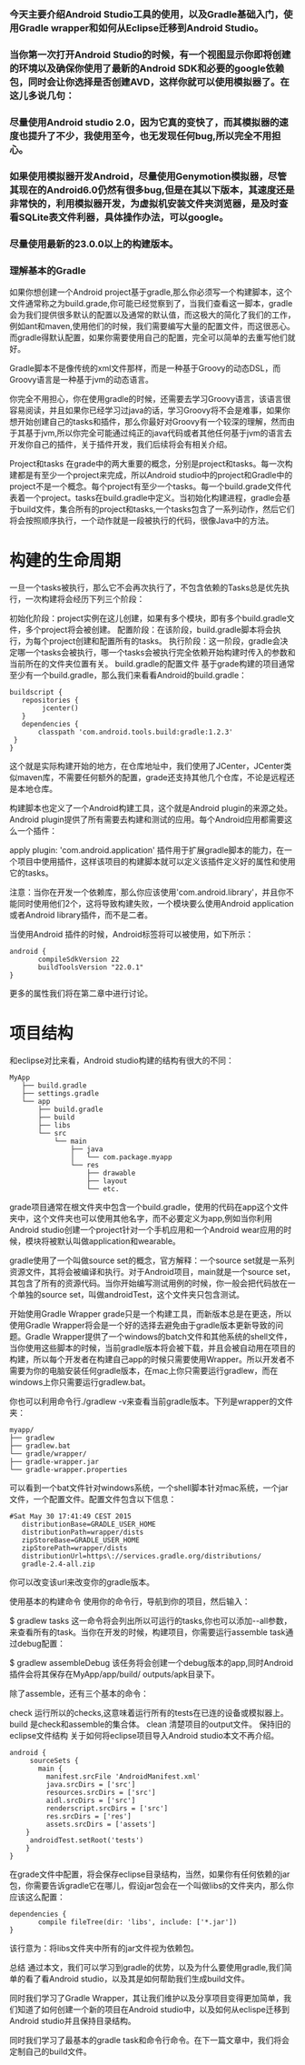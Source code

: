 ### 今天主要介绍Android Studio工具的使用，以及Gradle基础入门，使用Gradle wrapper和如何从Eclipse迁移到Android Studio。

### 当你第一次打开Android Studio的时候，有一个视图显示你即将创建的环境以及确保你使用了最新的Android SDK和必要的google依赖包，同时会让你选择是否创建AVD，这样你就可以使用模拟器了。在这儿多说几句：

### 尽量使用Android studio 2.0，因为它真的变快了，而其模拟器的速度也提升了不少，我使用至今，也无发现任何bug,所以完全不用担心。
### 如果使用模拟器开发Android，尽量使用Genymotion模拟器，尽管其现在的Android6.0仍然有很多bug,但是在其以下版本，其速度还是非常快的，利用模拟器开发，为虚拟机安装文件夹浏览器，是及时查看SQLite表文件利器，具体操作办法，可以google。
### 尽量使用最新的23.0.0以上的构建版本。
### 理解基本的Gradle
如果你想创建一个Android project基于gradle,那么你必须写一个构建脚本，这个文件通常称之为build.grade,你可能已经觉察到了，当我们查看这一脚本，gradle会为我们提供很多默认的配置以及通常的默认值，而这极大的简化了我们的工作，例如ant和maven,使用他们的时候，我们需要编写大量的配置文件，而这很恶心。而gradle得默认配置，如果你需要使用自己的配置，完全可以简单的去重写他们就好。

Gradle脚本不是像传统的xml文件那样，而是一种基于Groovy的动态DSL，而Groovy语言是一种基于jvm的动态语言。

你完全不用担心，你在使用gradle的时候，还需要去学习Groovy语言，该语言很容易阅读，并且如果你已经学习过java的话，学习Groovy将不会是难事，如果你想开始创建自己的tasks和插件，那么你最好对Groovy有一个较深的理解，然而由于其基于jvm,所以你完全可能通过纯正的java代码或者其他任何基于jvm的语言去开发你自己的插件，关于插件开发，我们后续将会有相关介绍。

Project和tasks
在grade中的两大重要的概念，分别是project和tasks。每一次构建都是有至少一个project来完成，所以Android studio中的project和Gradle中的project不是一个概念。每个project有至少一个tasks。每一个build.grade文件代表着一个project。tasks在build.gradle中定义。当初始化构建进程，gradle会基于build文件，集合所有的project和tasks,一个tasks包含了一系列动作，然后它们将会按照顺序执行，一个动作就是一段被执行的代码，很像Java中的方法。

# 构建的生命周期
一旦一个tasks被执行，那么它不会再次执行了，不包含依赖的Tasks总是优先执行，一次构建将会经历下列三个阶段：

初始化阶段：project实例在这儿创建，如果有多个模块，即有多个build.gradle文件，多个project将会被创建。
配置阶段：在该阶段，build.gradle脚本将会执行，为每个project创建和配置所有的tasks。
执行阶段：这一阶段，gradle会决定哪一个tasks会被执行，哪一个tasks会被执行完全依赖开始构建时传入的参数和当前所在的文件夹位置有关。
build.gradle的配置文件
基于grade构建的项目通常至少有一个build.gradle，那么我们来看看Android的build.gradle：

```
buildscript {
   repositories {
        jcenter()
   }
   dependencies {
       classpath 'com.android.tools.build:gradle:1.2.3'
 } 
}

```

这个就是实际构建开始的地方，在仓库地址中，我们使用了JCenter，JCenter类似maven库，不需要任何额外的配置，grade还支持其他几个仓库，不论是远程还是本地仓库。

构建脚本也定义了一个Android构建工具，这个就是Android plugin的来源之处。Android plugin提供了所有需要去构建和测试的应用。每个Android应用都需要这么一个插件：

apply plugin: 'com.android.application'
插件用于扩展gradle脚本的能力，在一个项目中使用插件，这样该项目的构建脚本就可以定义该插件定义好的属性和使用它的tasks。

注意：当你在开发一个依赖库，那么你应该使用'com.android.library'，并且你不能同时使用他们2个，这将导致构建失败，一个模块要么使用Android application或者Android library插件，而不是二者。

当使用Android 插件的时候，Android标签将可以被使用，如下所示：

```
android {
       compileSdkVersion 22
       buildToolsVersion "22.0.1"
}

```

更多的属性我们将在第二章中进行讨论。

# 项目结构
和eclipse对比来看，Android studio构建的结构有很大的不同：

```
MyApp
   ├── build.gradle
   ├── settings.gradle
   └── app
       ├── build.gradle
       ├── build
       ├── libs
       └── src
           └── main
               ├── java
               │   └── com.package.myapp
               └── res
                   ├── drawable
                   ├── layout
                   └── etc. 
```

grade项目通常在根文件夹中包含一个build.gradle，使用的代码在app这个文件夹中，这个文件夹也可以使用其他名字，而不必要定义为app,例如当你利用Android studio创建一个project针对一个手机应用和一个Android wear应用的时候，模块将被默认叫做application和wearable。

gradle使用了一个叫做source set的概念，官方解释：一个source set就是一系列资源文件，其将会被编译和执行。对于Android项目，main就是一个source set，其包含了所有的资源代码。当你开始编写测试用例的时候，你一般会把代码放在一个单独的source set，叫做androidTest，这个文件夹只包含测试。

开始使用Gradle Wrapper
grade只是一个构建工具，而新版本总是在更迭，所以使用Gradle Wrapper将会是一个好的选择去避免由于gradle版本更新导致的问题。Gradle Wrapper提供了一个windows的batch文件和其他系统的shell文件，当你使用这些脚本的时候，当前gradle版本将会被下载，并且会被自动用在项目的构建，所以每个开发者在构建自己app的时候只需要使用Wrapper。所以开发者不需要为你的电脑安装任何gradle版本，在mac上你只需要运行gradlew，而在windows上你只需要运行gradlew.bat。

你也可以利用命令行./gradlew -v来查看当前gradle版本。下列是wrapper的文件夹：

```
myapp/
├── gradlew
├── gradlew.bat
└── gradle/wrapper/
├── gradle-wrapper.jar
└── gradle-wrapper.properties
```

可以看到一个bat文件针对windows系统，一个shell脚本针对mac系统，一个jar文件，一个配置文件。配置文件包含以下信息：

```
#Sat May 30 17:41:49 CEST 2015
   distributionBase=GRADLE_USER_HOME
   distributionPath=wrapper/dists
   zipStoreBase=GRADLE_USER_HOME
   zipStorePath=wrapper/dists
   distributionUrl=https\://services.gradle.org/distributions/
   gradle-2.4-all.zip

```

你可以改变该url来改变你的gradle版本。

使用基本的构建命令
使用你的命令行，导航到你的项目，然后输入：

$ gradlew tasks
这一命令将会列出所以可运行的tasks,你也可以添加--all参数，来查看所有的task。当你在开发的时候，构建项目，你需要运行assemble task通过debug配置：

$ gradlew assembleDebug
该任务将会创建一个debug版本的app,同时Android插件会将其保存在MyApp/app/build/ outputs/apk目录下。

除了assemble，还有三个基本的命令：

check 运行所以的checks,这意味着运行所有的tests在已连的设备或模拟器上。
build 是check和assemble的集合体。
clean 清楚项目的output文件。
保持旧的eclipse文件结构
关于如何将eclipse项目导入Android studio本文不再介绍。

```
android {
     sourceSets {
       main {
         manifest.srcFile 'AndroidManifest.xml'
         java.srcDirs = ['src']
         resources.srcDirs = ['src']
         aidl.srcDirs = ['src']
         renderscript.srcDirs = ['src']
         res.srcDirs = ['res']
         assets.srcDirs = ['assets']
    }
     androidTest.setRoot('tests')
    } 
}

```

在grade文件中配置，将会保存eclipse目录结构，当然，如果你有任何依赖的jar包，你需要告诉gradle它在哪儿，假设jar包会在一个叫做libs的文件夹内，那么你应该这么配置：

```
dependencies {
       compile fileTree(dir: 'libs', include: ['*.jar'])
}

```

该行意为：将libs文件夹中所有的jar文件视为依赖包。

总结
通过本文，我们可以学习到gradle的优势，以及为什么要使用gradle,我们简单的看了看Android studio，以及其是如何帮助我们生成build文件。

同时我们学习了Gradle Wrapper，其让我们维护以及分享项目变得更加简单，我们知道了如何创建一个新的项目在Android studio中，以及如何从eclispe迁移到Android studio并且保持目录结构。

同时我们学习了最基本的gradle task和命令行命令。在下一篇文章中，我们将会定制自己的build文件。